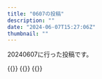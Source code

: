 ```yaml
---
title: "0607の投稿"
description: ""
date: "2024-06-07T15:27:06Z"
thumbnail: ""
---
```

20240607に行った投稿です。
<!--more-->
{{<othersns text="できればベランダに持ってきやすいなんか" url="https://qunagi.qunagi.net/notice/AigT7jVoAPMVVfj6n2" screenname="jme/k.h" date="2024-06-07T12:19:26.000Z">}}
{{<othersns text="やっぱりガンガンやってく気がしないから最小限の設備でいきたいよなあ" url="https://qunagi.qunagi.net/notice/AifOvPNSbiFgc6jIlU" screenname="jme/k.h" date="2024-06-06T23:57:41.000Z">}}
{{<othersns text="どうやってもエマルジョン系を吹くのは他のに比べて手間か？<br/>機材が限られるのが面倒そうだな" url="https://qunagi.qunagi.net/notice/AifMMhoVrz8TkVhxnU" screenname="jme/k.h" date="2024-06-06T23:29:00.000Z">}}
